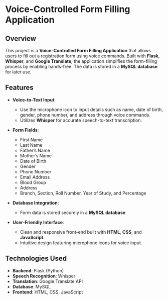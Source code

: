 # Voice-Controlled Form Filling Application

## Overview
This project is a **Voice-Controlled Form Filling Application** that allows users to fill out a registration form using voice commands. Built with **Flask**, **Whisper**, and **Google Translate**, the application simplifies the form-filling process by enabling hands-free. The data is stored in a **MySQL database** for later use.

## Features

- **Voice-to-Text Input**:
  - Use the microphone icon to input details such as name, date of birth, gender, phone number, and address through voice commands.
  - Utilizes **Whisper** for accurate speech-to-text transcription.
- **Form Fields**:
  - First Name
  - Last Name
  - Father’s Name
  - Mother’s Name
  - Date of Birth
  - Gender
  - Phone Number
  - Email Address
  - Blood Group
  - Address
  - Branch, Section, Roll Number, Year of Study, and Percentage

- **Database Integration**:
  - Form data is stored securely in a **MySQL database**.

- **User-Friendly Interface**:
  - Clean and responsive front-end built with **HTML**, **CSS**, and **JavaScript**.
  - Intuitive design featuring microphone icons for voice input.
 
 ## Technologies Used

- **Backend**: Flask (Python)
- **Speech Recognition**: Whisper
- **Translation**: Google Translate API
- **Database**: MySQL
- **Frontend**: HTML, CSS, JavaScript

